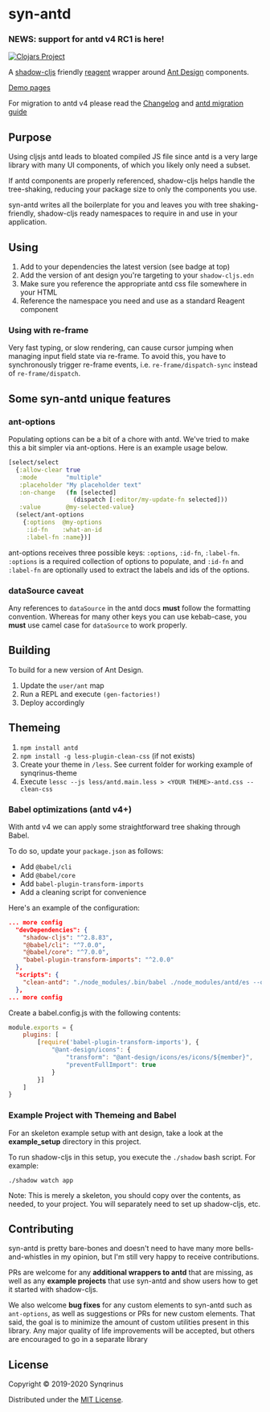 # syn-antd

### NEWS: support for antd v4 RC1 is here!

[![Clojars Project](https://img.shields.io/clojars/v/syn-antd.svg)](https://clojars.org/syn-antd)

A [shadow-cljs](http://shadow-cljs.org/) friendly [reagent](https://github.com/reagent-project/reagent) wrapper around [Ant Design](https://ant.design/docs/react/introduce) components.

[Demo pages](https://synqrinus.gitlab.io/syn-antd)

For migration to antd v4 please read the [Changelog](https://gitlab.com/synqrinus/syn-antd/blob/master/CHANGELOG.md) and [antd migration guide](https://next.ant.design/docs/react/migration-v4)

## Purpose

Using cljsjs antd leads to bloated compiled JS file since antd is a very large library with many UI components, of which you likely only need a subset.

If antd components are properly referenced, shadow-cljs helps handle the tree-shaking, reducing your package size to only the components you use.

syn-antd writes all the boilerplate for you and leaves you with tree shaking-friendly, shadow-cljs ready namespaces to require in and use in your application.

## Using

1. Add to your dependencies the latest version (see badge at top)
2. Add the version of ant design you're targeting to your `shadow-cljs.edn`
3. Make sure you reference the appropriate antd css file somewhere in your HTML
4. Reference the namespace you need and use as a standard Reagent component

### Using with re-frame

Very fast typing, or slow rendering, can cause cursor jumping when managing input field state via re-frame. To avoid this, you have to synchronously trigger re-frame events, i.e. `re-frame/dispatch-sync` instead of `re-frame/dispatch`.

## Some syn-antd unique features

### ant-options

Populating options can be a bit of a chore with antd. We've tried to make this a bit simpler via ant-options. Here is an example usage below.

```clojure
[select/select
  {:allow-clear true
   :mode        "multiple"
   :placeholder "My placeholder text"
   :on-change   (fn [selected]
                  (dispatch [:editor/my-update-fn selected]))
   :value       @my-selected-value}
  (select/ant-options
    {:options  @my-options
     :id-fn    :what-an-id
     :label-fn :name})]
```

ant-options receives three possible keys: `:options`, `:id-fn`, `:label-fn`. `:options` is a required collection of options to populate, and `:id-fn` and `:label-fn` are optionally used to extract the labels and ids of the options.

### dataSource caveat

Any references to `dataSource` in the antd docs **must** follow the formatting convention. Whereas for many other keys you can use kebab-case, you **must** use camel case for `dataSource` to work properly.

## Building

To build for a new version of Ant Design.

1. Update the `user/ant` map
2. Run a REPL and execute `(gen-factories!)`
3. Deploy accordingly

## Themeing

1. `npm install antd`
2. `npm install -g less-plugin-clean-css` (if not exists)
3. Create your theme in `/less`. See current folder for working example of synqrinus-theme
4. Execute `lessc --js less/antd.main.less > <YOUR THEME>-antd.css --clean-css`

### Babel optimizations (antd v4+)

With antd v4 we can apply some straightforward tree shaking through Babel.

To do so, update your `package.json` as follows:

- Add `@babel/cli`
- Add `@babel/core`
- Add `babel-plugin-transform-imports`
- Add a cleaning script for convenience

Here's an example of the configuration:

```json
... more config
  "devDependencies": {
    "shadow-cljs": "^2.8.83",
    "@babel/cli": "^7.0.0",
    "@babel/core": "^7.0.0",
    "babel-plugin-transform-imports": "^2.0.0"
  },
  "scripts": {
    "clean-antd": "./node_modules/.bin/babel ./node_modules/antd/es --out-dir ./node_modules/antd/es"
  },
... more config
```

Create a babel.config.js with the following contents:

```js
module.exports = {
    plugins: [
        [require('babel-plugin-transform-imports'), {
            "@ant-design/icons": {
                "transform": "@ant-design/icons/es/icons/${member}",
                "preventFullImport": true
            }
        }]
    ]
}
```

### Example Project with Themeing and Babel

For an skeleton example setup with ant design, take a look at the **example_setup** directory in this project.

To run shadow-cljs in this setup, you execute the `./shadow` bash script. For example:

```shell script
./shadow watch app
```

Note: This is merely a skeleton, you should copy over the contents, as needed, to your project. You will separately need to set up shadow-cljs, etc.  

## Contributing

syn-antd is pretty bare-bones and doesn't need to have many more bells-and-whistles in my opinion, but I'm still very happy to receive contributions. 

PRs are welcome for any **additional wrappers to antd** that are missing, as well as any **example projects** that use syn-antd and show users how to get it started with shadow-cljs.

We also welcome **bug fixes** for any custom elements to syn-antd such as `ant-options`, as well as suggestions or PRs for new custom elements. That said, the goal is to minimize the amount of custom utilities present in this library. Any major quality of life improvements will be accepted, but others are encouraged to go in a separate library

## License

Copyright © 2019-2020 Synqrinus

Distributed under the [MIT License](https://opensource.org/licenses/MIT).